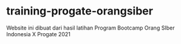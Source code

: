 # training-progate-orangsiber
Website ini dibuat dari hasil latihan Program Bootcamp Orang SIber Indonesia X Progate 2021

